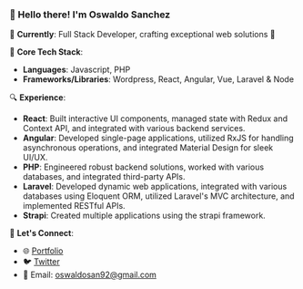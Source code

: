 ### 👋 Hello there! I'm Oswaldo Sanchez

🔭 **Currently**: Full Stack Developer, crafting exceptional web solutions 🌴

🌱 **Core Tech Stack**:
- **Languages**: Javascript, PHP
- **Frameworks/Libraries**: Wordpress, React, Angular, Vue, Laravel & Node

🔍 **Experience**:
- **React**: Built interactive UI components, managed state with Redux and Context API, and integrated with various backend services.
- **Angular**: Developed single-page applications, utilized RxJS for handling asynchronous operations, and integrated Material Design for sleek UI/UX.  
- **PHP**: Engineered robust backend solutions, worked with various databases, and integrated third-party APIs.
- **Laravel**: Developed dynamic web applications, integrated with various databases using Eloquent ORM, utilized Laravel's MVC architecture, and implemented RESTful APIs.
- **Strapi**: Created multiple applications using the strapi framework.


🤝 **Let's Connect**:
- 🌐 [Portfolio](https://oswaldocv.vercel.app/)
- 🐦 [Twitter](https://twitter.com/_TonyLoops)
- 📧 Email: [oswaldosan92@gmail.com](mailto:oswaldosan92@gmail.com)
